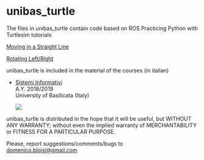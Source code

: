 # unibas_turtle
The files in unibas_turtle contain code based on ROS Practicing Python with Turtlesim tutorials

[Moving in a Straight Line](http://wiki.ros.org/turtlesim/Tutorials/Moving%20in%20a%20Straight%20Line)

[Rotating Left/Right](http://wiki.ros.org/turtlesim/Tutorials/Rotating%20Left%20and%20Right)

unibas_turtle is included in the material of the courses (in italian)<br>
- [Sistemi Informativi](https://dbloisi.github.io/corsi/sistemi-informativi.html)<br>
  A.Y. 2018/2019<br>
  University of Basilicata (Italy)
  
  <img src="https://dbloisi.github.io/assets/images/logo.png"/>
  
unibas_turtle is distributed in the hope that it will be useful,
but WITHOUT ANY WARRANTY; without even the implied warranty of
MERCHANTABILITY or FITNESS FOR A PARTICULAR PURPOSE.  
 
Please, report suggestions/comments/bugs to<br>
domenico.bloisi@gmail.com
